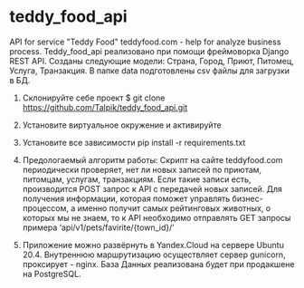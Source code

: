 # teddy_food_api
API for service "Teddy Food" teddyfood.com - help for analyze business process.
Teddy_food_api реализовано при помощи фреймоворка Django REST API.
Созданы следующие модели: Страна, Город, Приют, Питомец, Услуга, Транзакция.
В папке data подготовлены csv файлы для загрузки в БД.

1. Склонируйте себе проект $ git clone https://github.com/Talpik/teddy_food_api.git
2. Установите виртуальное окружение и активируйте
3. Установите все зависимости pip install -r requirements.txt

4. Предологаемый алгоритм работы:
Скрипт на сайте teddyfood.com периодически проверяет, нет ли новых записей по приютам, питомцам, услугам, транзакциям. 
Если такие записи есть, производится POST запрос к API с передачей новых записей.
Для получения информации, которая поможет управлять бизнес-процессом, а именно получит самых рейтинговых животных, о которых мы не знаем, то к API необходимо отправлять GET запросы примера ‘api/v1/pets/favirite/{town_id}/’
5. Приложение можно развёрнуть в Yandex.Cloud на сервере Ubuntu 20.4. Внутреннюю маршрутизацию осуществляет сервер gunicorn, проксирует - nginx. База Данных реализована будет при продакшене на PostgreSQL.

